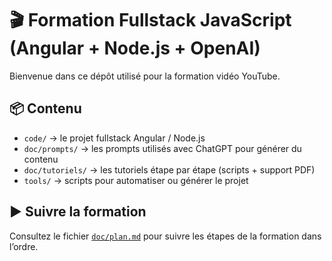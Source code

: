 # 🎬 Formation Fullstack JavaScript (Angular + Node.js + OpenAI)

Bienvenue dans ce dépôt utilisé pour la formation vidéo YouTube.

## 📦 Contenu

- `code/` → le projet fullstack Angular / Node.js
- `doc/prompts/` → les prompts utilisés avec ChatGPT pour générer du contenu
- `doc/tutoriels/` → les tutoriels étape par étape (scripts + support PDF)
- `tools/` → scripts pour automatiser ou générer le projet

## ▶️ Suivre la formation

Consultez le fichier [`doc/plan.md`](doc/plan.md) pour suivre les étapes de la formation dans l’ordre.
